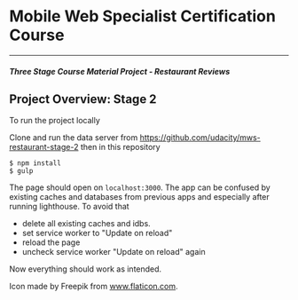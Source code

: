 # Mobile Web Specialist Certification Course
---
#### _Three Stage Course Material Project - Restaurant Reviews_

## Project Overview: Stage 2

To run the project locally

Clone and run the data server from https://github.com/udacity/mws-restaurant-stage-2
then in this repository

    $ npm install
    $ gulp

The page should open on `localhost:3000`.
The app can be confused by existing caches and databases from previous apps and especially after running lighthouse.
To avoid that 
* delete all existing caches and idbs.
* set service worker to "Update on reload"
* reload the page
* uncheck service worker "Update on reload" again

Now everything should work as intended.

Icon made by Freepik from www.flaticon.com.

